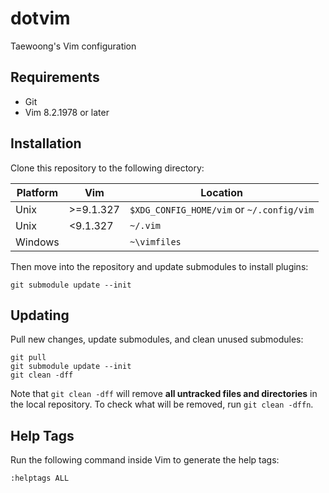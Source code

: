 # dotvim

Taewoong's Vim configuration

## Requirements

- Git
- Vim 8.2.1978 or later

## Installation

Clone this repository to the following directory:

| Platform | Vim       | Location                                  |
| -------- | --------- | ----------------------------------------- |
| Unix     | >=9.1.327 | `$XDG_CONFIG_HOME/vim` or `~/.config/vim` |
| Unix     | <9.1.327  | `~/.vim`                                  |
| Windows  |           | `~\vimfiles`                              |

Then move into the repository and update submodules to install plugins:

    git submodule update --init

## Updating

Pull new changes, update submodules, and clean unused submodules:

    git pull
    git submodule update --init
    git clean -dff

Note that `git clean -dff` will remove **all untracked files and directories**
in the local repository. To check what will be removed, run `git clean -dffn`.

## Help Tags

Run the following command inside Vim to generate the help tags:

    :helptags ALL
